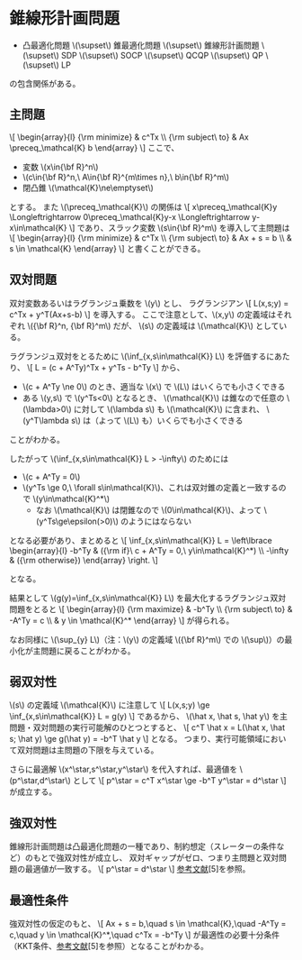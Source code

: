 # 錐線形計画問題

* 凸最適化問題 \\(\supset\\) 錐最適化問題 \\(\supset\\) 錐線形計画問題 \\(\supset\\)
  SDP \\(\supset\\) SOCP \\(\supset\\) QCQP \\(\supset\\) QP \\(\supset\\) LP

の包含関係がある。

## 主問題

\\[
    \begin{array}{l}
    {\rm minimize} & c^Tx \\\\
    {\rm subject\ to} & Ax \preceq_\mathcal{K} b
    \end{array}
\\]
ここで、
* 変数 \\(x\in{\bf R}^n\\)
* \\(c\in{\bf R}^n,\ A\in{\bf R}^{m\times n},\ b\in{\bf R}^m\\)
* 閉凸錐 \\(\mathcal{K}\ne\emptyset\\)

とする。
また \\(\preceq_\mathcal{K}\\) の関係は
\\[
    x\preceq_\mathcal{K}y \Longleftrightarrow
    0\preceq_\mathcal{K}y-x \Longleftrightarrow
    y-x\in\mathcal{K}
\\]
であり、スラック変数 \\(s\in{\bf R}^m\\) を導入して主問題は
\\[
    \begin{array}{l}
    {\rm minimize} & c^Tx \\\\
    {\rm subject\ to} & Ax + s = b \\\\
    & s \in \mathcal{K}
    \end{array}
\\]
と書くことができる。

## 双対問題

双対変数あるいはラグランジュ乗数を \\(y\\) とし、
ラグランジアン
\\[
    L(x,s;y) = c^Tx + y^T(Ax+s-b)
\\]
を導入する。
ここで注意として、\\(x,y\\) の定義域はそれぞれ \\({\bf R}^n, {\bf R}^m\\) だが、
\\(s\\) の定義域は \\(\mathcal{K}\\) としている。

ラグランジュ双対をとるために \\(\inf_{x,s\in\mathcal{K}} L\\) を評価するにあたり、
\\[
    L = (c + A^Ty)^Tx + y^Ts - b^Ty
\\]
から、
* \\(c + A^Ty \ne 0\\) のとき、適当な \\(x\\) で \\(L\\) はいくらでも小さくできる
* ある \\(y,s\\) で \\(y^Ts<0\\) となるとき、
  \\(\mathcal{K}\\) は錐なので任意の \\(\lambda>0\\) に対して \\(\lambda s\\) も \\(\mathcal{K}\\) に含まれ、
  \\(y^T\lambda s\\) は（よって \\(L\\) も）いくらでも小さくできる

ことがわかる。

したがって \\(\inf_{x,s\in\mathcal{K}} L > -\infty\\) のためには
* \\(c + A^Ty = 0\\)
* \\(y^Ts \ge 0,\ \forall s\in\mathcal{K}\\)、これは双対錐の定義と一致するので \\(y\in\mathcal{K}^*\\)
  * なお \\(\mathcal{K}\\) は閉錐なので \\(0\in\mathcal{K}\\)、よって \\(y^Ts\ge\epsilon(>0)\\) のようにはならない

となる必要があり、まとめると
\\[
    \inf_{x,s\in\mathcal{K}} L =
    \left\lbrace \begin{array}{l}
    -b^Ty &  ({\rm if}\ c + A^Ty = 0,\ y\in\mathcal{K}^*) \\\\
    -\infty & ({\rm otherwise})
    \end{array} \right.
\\]

となる。

結果として \\(g(y)=\inf_{x,s\in\mathcal{K}} L\\) を最大化するラグランジュ双対問題をとると
\\[
    \begin{array}{l}
    {\rm maximize} & -b^Ty \\\\
    {\rm subject\ to} & -A^Ty = c \\\\
    & y \in \mathcal{K}^*
    \end{array}
\\]
が得られる。

なお同様に \\(\sup_{y} L\\)（注：\\(y\\) の定義域 \\({\bf R}^m\\) での \\(\sup\\)）の最小化が主問題に戻ることがわかる。

## 弱双対性

\\(s\\) の定義域 \\(\mathcal{K}\\) に注意して
\\[
    L(x,s;y) \ge \inf_{x,s\in\mathcal{K}} L = g(y)
\\]
であるから、
\\(\hat x, \hat s, \hat y\\) を主問題・双対問題の実行可能解のひとつとすると、
\\[
    c^T \hat x = L(\hat x, \hat s; \hat y) \ge g(\hat y) = -b^T \hat y
\\]
となる。
つまり、実行可能領域において双対問題は主問題の下限を与えている。

さらに最適解 \\(x^\star,s^\star,y^\star\\) を代入すれば、最適値を \\(p^\star,d^\star\\) として
\\[
    p^\star = c^T x^\star \ge -b^T y^\star = d^\star
\\]
が成立する。

## 強双対性

錐線形計画問題は凸最適化問題の一種であり、制約想定（スレーターの条件など）のもとで強双対性が成立し、
双対ギャップがゼロ、つまり主問題と双対問題の最適値が一致する。
\\[
    p^\star = d^\star
\\]
[参考文献](./reference.md)[5]を参照。

## 最適性条件

強双対性の仮定のもと、
\\[
    Ax + s = b,\quad
    s \in \mathcal{K},\quad
    -A^Ty = c,\quad
    y \in \mathcal{K}^*,\quad
    c^Tx = -b^Ty
\\]
が最適性の必要十分条件（KKT条件、[参考文献](./reference.md)[5]を参照）となることがわかる。

